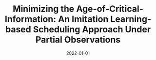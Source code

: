 ---
title: "Minimizing the Age-of-Critical-Information: An Imitation Learning-based Scheduling Approach Under Partial Observations"
authors:
- Xiaojie Wang
- Zhaolong Ning
- Song Guo
- Miaowen Wen
- Vincent Poor

date: "2022-01-01"
doi: "10.1109/TMC.2021.3053136"

# Publication type.
# 1 = Conference paper; 2 = Journal article;
# 3 = Preprint Paper; 4 = Report; 5 = Book; 6 = Book section;
# 7 = Thesis; 8 = Patent
publication_types: ["2"]

# Publication name and optional abbreviated publication name.
publication: IEEE Transactions on Mobile Computing (TMC) (CCF-A)
#publication_short: ""

url_pdf: https://ieeexplore.ieee.org/abstract/document/9332275
# url_code: ''
# url_dataset: ''
# url_poster: ''
# url_project: ''
# url_slides: ''
# url_video: ''

---